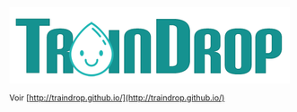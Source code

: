 ![](https://raw.githubusercontent.com/TrainDrop/traindrop.github.io/master/assets/traindrop-logo.png)

Voir [http://traindrop.github.io/](http://traindrop.github.io/)
